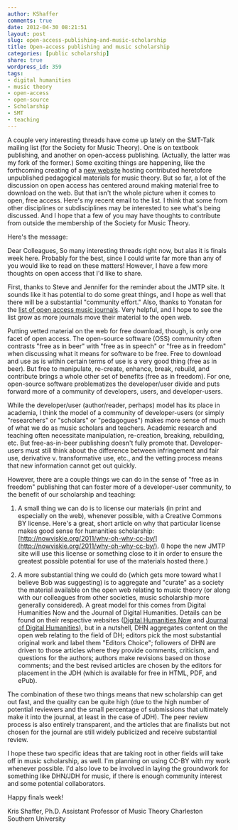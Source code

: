 ```yaml
---
author: KShaffer
comments: true
date: 2012-04-30 08:21:51
layout: post
slug: open-access-publishing-and-music-scholarship
title: Open-access publishing and music scholarship
categories: [public scholarship]
share: true
wordpress_id: 359
tags:
- digital humanities
- music theory
- open-access
- open-source
- Scholarship
- SMT
- teaching
---
```


A couple very interesting threads have come up lately on the SMT-Talk mailing list (for the Society for Music Theory). One is on textbook publishing, and another on open-access publishing. (Actually, the latter was my fork of the former.) Some exciting things are happening, like the forthcoming creating of a [new website](http://www.choralnet.org/view/297880) hosting contributed heretofore unpublished pedagogical materials for music theory. But so far, a lot of the discussion on open access has centered around making material free to download on the web. But that isn't the whole picture when it comes to open, free access. Here's my recent email to the list. I think that some from other disciplines or subdisciplines may be interested to see what's being discussed. And I hope that a few of you may have thoughts to contribute from outside the membership of the Society for Music Theory.

Here's the message:

Dear Colleagues,
So many interesting threads right now, but alas it is finals week here. Probably for the best, since I could write far more than any of you would like to read on these matters! However, I have a few more thoughts on open access that I'd like to share.

First, thanks to Steve and Jennifer for the reminder about the JMTP site. It sounds like it has potential to do some great things, and I hope as well that there will be a substantial "community effort." Also, thanks to Yonatan for the [list of open access music journals](http://www.doaj.org/doaj?func=subject&cpid=6&uiLanguage=en). Very helpful, and I hope to see the list grow as more journals move their material to the open web.

Putting vetted material on the web for free download, though, is only one facet of open access. The open-source software (OSS) community often contrasts "free as in beer" with "free as in speech" or "free as in freedom" when discussing what it means for software to be free. Free to download and use as is within certain terms of use is a very good thing (free as in beer). But free to manipulate, re-create, enhance, break, rebuild, and contribute brings a whole other set of benefits (free as in freedom). For one, open-source software problematizes the developer/user divide and puts forward more of a community of developers, users, and developer-users.

While the developer/user (author/reader, perhaps) model has its place in academia, I think the model of a community of developer-users (or simply "researchers" or "scholars" or "pedagogues") makes more sense of much of what we do as music scholars and teachers. Academic research and teaching often necessitate manipulation, re-creation, breaking, rebuilding, etc. But free-as-in-beer publishing doesn't fully promote that. Developer-users must still think about the difference between infringement and fair use, derivative v. transformative use, etc., and the vetting process means that new information cannot get out quickly.

However, there are a couple things we can do in the sense of "free as in freedom" publishing that can foster more of a developer-user community, to the benefit of our scholarship and teaching:

1) A small thing we can do is to license our materials (in print and especially on the web), whenever possible, with a Creative Commons BY license. Here's a great, short article on why that particular license makes good sense for humanities scholarship: [http://nowviskie.org/2011/why-oh-why-cc-by/](http://nowviskie.org/2011/why-oh-why-cc-by/). (I hope the new JMTP site will use this license or something close to it in order to ensure the greatest possible potential for use of the materials hosted there.)

2) A more substantial thing we could do (which gets more toward what I believe Bob was suggesting) is to aggregate and "curate" as a society the material available on the open web relating to music theory (or along with our colleagues from other societies, music scholarship more generally considered). A great model for this comes from Digital Humanities Now and the Journal of Digital Humanities. Details can be found on their respective websites ([Digital Humanities Now](http://digitalhumanitiesnow.org/how-this-works/) and [Journal of Digital Humanities](http://journalofdigitalhumanities.org/about/)), but in a nutshell, DHN aggregates content on the open web relating to the field of DH; editors pick the most substantial original work and label them "Editors Choice"; followers of DHN are driven to those articles where they provide comments, criticism, and questions for the authors; authors make revisions based on those comments; and the best revised articles are chosen by the editors for placement in the JDH (which is available for free in HTML, PDF, and ePub).

The combination of these two things means that new scholarship can get out fast, and the quality can be quite high (due to the high number of potential reviewers and the small percentage of submissions that ultimately make it into the journal, at least in the case of JDH). The peer review process is also entirely transparent, and the articles that are finalists but not chosen for the journal are still widely publicized and receive substantial review.

I hope these two specific ideas that are taking root in other fields will take off in music scholarship, as well. I'm planning on using CC-BY with my work whenever possible. I'd also love to be involved in laying the groundwork for something like DHN/JDH for music, if there is enough community interest and some potential collaborators.

Happy finals week!


Kris Shaffer, Ph.D.
Assistant Professor of Music Theory
Charleston Southern University
